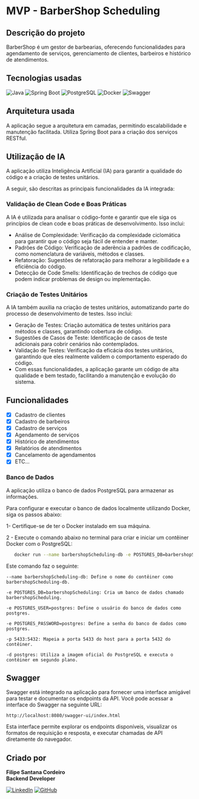 # MVP - BarberShop Scheduling

## Descrição do projeto
BarberShop é um gestor de barbearias, oferecendo funcionalidades para agendamento de serviços, gerenciamento de clientes, barbeiros e histórico de atendimentos.
## Tecnologias usadas
![Java](https://img.shields.io/badge/Java-ED8B00?style=for-the-badge&logo=java&logoColor=white)
![Spring Boot](https://img.shields.io/badge/Spring%20Boot-6DB33F?style=for-the-badge&logo=spring-boot&logoColor=white)
![PostgreSQL](https://img.shields.io/badge/PostgreSQL-336791?style=for-the-badge&logo=postgresql&logoColor=white)
![Docker](https://img.shields.io/badge/Docker-2496ED?style=for-the-badge&logo=docker&logoColor=white)
![Swagger](https://img.shields.io/badge/Swagger-85EA2D?style=for-the-badge&logo=swagger&logoColor=black)

## Arquitetura usada
A aplicação segue a arquitetura em camadas, permitindo escalabilidade e manutenção facilitada. Utiliza Spring Boot para a criação dos serviços RESTful.

## Utilização de IA
A aplicação utiliza Inteligência Artificial (IA) para garantir a qualidade do código e a criação de testes unitários.

A seguir, são descritas as principais funcionalidades da IA integrada:  

### Validação de Clean Code e Boas Práticas
A IA é utilizada para analisar o código-fonte e garantir que ele siga os princípios de clean code e boas práticas de desenvolvimento. Isso inclui:  

-  Análise de Complexidade: Verificação da complexidade ciclomática para garantir que o código seja fácil de entender e manter.
-  Padrões de Código: Verificação de aderência a padrões de codificação, como nomenclatura de variáveis, métodos e classes.
-  Refatoração: Sugestões de refatoração para melhorar a legibilidade e a eficiência do código.
-  Detecção de Code Smells: Identificação de trechos de código que podem indicar problemas de design ou implementação.

### Criação de Testes Unitários
A IA também auxilia na criação de testes unitários, automatizando parte do processo de desenvolvimento de testes. Isso inclui:  

- Geração de Testes: Criação automática de testes unitários para métodos e classes, garantindo cobertura de código.
- Sugestões de Casos de Teste: Identificação de casos de teste adicionais para cobrir cenários não contemplados.
- Validação de Testes: Verificação da eficácia dos testes unitários, garantindo que eles realmente validem o comportamento esperado do código.
- Com essas funcionalidades, a aplicação garante um código de alta qualidade e bem testado, facilitando a manutenção e evolução do sistema.

## Funcionalidades
- [x] Cadastro de clientes
- [x] Cadastro de barbeiros
- [x] Cadastro de serviços
- [x] Agendamento de serviços
- [x] Histórico de atendimentos
- [x] Relatórios de atendimentos
- [x] Cancelamento de agendamentos
- [x] ETC...

### Banco de Dados
A aplicação utiliza o banco de dados PostgreSQL para armazenar as informações.

Para configurar e executar o banco de dados localmente utilizando Docker, siga os passos abaixo:

1- Certifique-se de ter o Docker instalado em sua máquina.

2 - Execute o comando abaixo no terminal para criar e iniciar um contêiner Docker com o PostgreSQL:

```bash
   docker run --name barbershopScheduling-db -e POSTGRES_DB=barbershopScheduling -e POSTGRES_USER=postgres -e POSTGRES_PASSWORD=postgres -p 5433:5432 -d postgres
 ```
Este comando faz o seguinte:

``` text
--name barbershopScheduling-db: Define o nome do contêiner como barbershopScheduling-db.

-e POSTGRES_DB=barbershopScheduling: Cria um banco de dados chamado barbershopScheduling.

-e POSTGRES_USER=postgres: Define o usuário do banco de dados como postgres.

-e POSTGRES_PASSWORD=postgres: Define a senha do banco de dados como postgres.

-p 5433:5432: Mapeia a porta 5433 do host para a porta 5432 do contêiner.

-d postgres: Utiliza a imagem oficial do PostgreSQL e executa o contêiner em segundo plano.

```

## Swagger
Swagger está integrado na aplicação para fornecer uma interface amigável para testar e documentar os endpoints da API. 
Você pode acessar a interface do Swagger na seguinte URL:

```text
http://localhost:8080/swagger-ui/index.html
```
Esta interface permite explorar os endpoints disponíveis, visualizar os formatos de requisição e resposta, e executar chamadas de API diretamente do navegador.

## Criado por

**Filipe Santana Cordeiro**  
**Backend Developer**

[![LinkedIn](https://img.shields.io/badge/LinkedIn-0077B5?style=for-the-badge&logo=linkedin&logoColor=white)](https://www.linkedin.com/in/filipesantanacordeiro/)
[![GitHub](https://img.shields.io/badge/GitHub-181717?style=for-the-badge&logo=github&logoColor=white)](https://github.com/Filipescordeiro2)